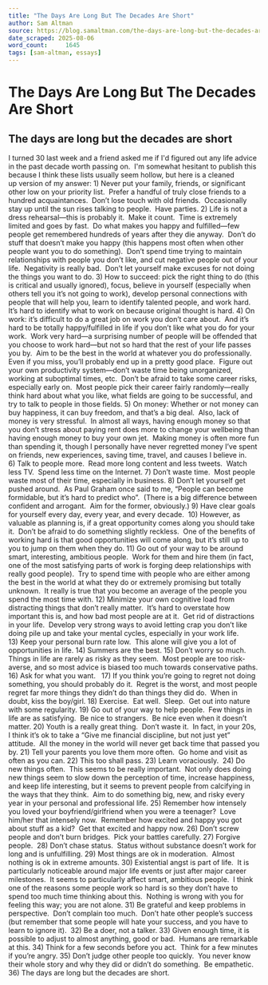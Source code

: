 ```yaml
---
title: "The Days Are Long But The Decades Are Short"
author: Sam Altman
source: https://blog.samaltman.com/the-days-are-long-but-the-decades-are-short
date_scraped: 2025-08-06
word_count:     1645
tags: [sam-altman, essays]
---
```


# The Days Are Long But The Decades Are Short

## The days are long but the decades are short
﻿I turned 30 last week and a friend asked me if I'd figured out any life advice in the past decade worth passing on.  I'm somewhat hesitant to publish this because I think these lists usually seem hollow, but here is a cleaned up version of my answer:
1) Never put your family, friends, or significant other low on your priority list.  Prefer a handful of truly close friends to a hundred acquaintances.  Don’t lose touch with old friends.  Occasionally stay up until the sun rises talking to people.  Have parties.
2) Life is not a dress rehearsal—this is probably it.  Make it count.  Time is extremely limited and goes by fast.  Do what makes you happy and fulfilled—few people get remembered hundreds of years after they die anyway.  Don’t do stuff that doesn’t make you happy (this happens most often when other people want you to do something).  Don’t spend time trying to maintain relationships with people you don’t like, and cut negative people out of your life.  Negativity is really bad.  Don’t let yourself make excuses for not doing the things you want to do.
3) How to succeed: pick the right thing to do (this is critical and usually ignored), focus, believe in yourself (especially when others tell you it’s not going to work), develop personal connections with people that will help you, learn to identify talented people, and work hard.  It’s hard to identify what to work on because original thought is hard.
4) On work: it’s difficult to do a great job on work you don’t care about.  And it’s hard to be totally happy/fulfilled in life if you don’t like what you do for your work.  Work very hard—a surprising number of people will be offended that you choose to work hard—but not so hard that the rest of your life passes you by.  Aim to be the best in the world at whatever you do professionally.  Even if you miss, you’ll probably end up in a pretty good place.  Figure out your own productivity system—don’t waste time being unorganized, working at suboptimal times, etc.  Don’t be afraid to take some career risks, especially early on.  Most people pick their career fairly randomly—really think hard about what you like, what fields are going to be successful, and try to talk to people in those fields.
5) On money: Whether or not money can buy happiness, it can buy freedom, and that’s a big deal.  Also, lack of money is very stressful.  In almost all ways, having enough money so that you don’t stress about paying rent does more to change your wellbeing than having enough money to buy your own jet.  Making money is often more fun than spending it, though I personally have never regretted money I’ve spent on friends, new experiences, saving time, travel, and causes I believe in.
6) Talk to people more.  Read more long content and less tweets.  Watch less TV.  Spend less time on the Internet.
7) Don’t waste time.  Most people waste most of their time, especially in business.
8) Don’t let yourself get pushed around.  As Paul Graham once said to me, “People can become formidable, but it’s hard to predict who”.  (There is a big difference between confident and arrogant.  Aim for the former, obviously.)
9) Have clear goals for yourself every day, every year, and every decade. 
10) However, as valuable as planning is, if a great opportunity comes along you should take it.  Don’t be afraid to do something slightly reckless.  One of the benefits of working hard is that good opportunities will come along, but it’s still up to you to jump on them when they do.
11) Go out of your way to be around smart, interesting, ambitious people.  Work for them and hire them (in fact, one of the most satisfying parts of work is forging deep relationships with really good people).  Try to spend time with people who are either among the best in the world at what they do or extremely promising but totally unknown.  It really is true that you become an average of the people you spend the most time with.
12) Minimize your own cognitive load from distracting things that don’t really matter.  It’s hard to overstate how important this is, and how bad most people are at it.  Get rid of distractions in your life.  Develop very strong ways to avoid letting crap you don’t like doing pile up and take your mental cycles, especially in your work life.
13) Keep your personal burn rate low.  This alone will give you a lot of opportunities in life.
14) Summers are the best.
15) Don’t worry so much.  Things in life are rarely as risky as they seem.  Most people are too risk-averse, and so most advice is biased too much towards conservative paths.
16) Ask for what you want.  
17) If you think you’re going to regret not doing something, you should probably do it.  Regret is the worst, and most people regret far more things they didn’t do than things they did do.  When in doubt, kiss the boy/girl.
18) Exercise.  Eat well.  Sleep.  Get out into nature with some regularity.
19) Go out of your way to help people.  Few things in life are as satisfying.  Be nice to strangers.  Be nice even when it doesn’t matter.
20) Youth is a really great thing.  Don’t waste it.  In fact, in your 20s, I think it’s ok to take a “Give me financial discipline, but not just yet” attitude.  All the money in the world will never get back time that passed you by.
21) Tell your parents you love them more often.  Go home and visit as often as you can.
22) This too shall pass.
23) Learn voraciously. 
24) Do new things often.  This seems to be really important.  Not only does doing new things seem to slow down the perception of time, increase happiness, and keep life interesting, but it seems to prevent people from calcifying in the ways that they think.  Aim to do something big, new, and risky every year in your personal and professional life.
25) Remember how intensely you loved your boyfriend/girlfriend when you were a teenager?  Love him/her that intensely now.  Remember how excited and happy you got about stuff as a kid?  Get that excited and happy now.
26) Don’t screw people and don’t burn bridges.  Pick your battles carefully.
27) Forgive people. 
28) Don’t chase status.  Status without substance doesn’t work for long and is unfulfilling.
29) Most things are ok in moderation.  Almost nothing is ok in extreme amounts.
30) Existential angst is part of life.  It is particularly noticeable around major life events or just after major career milestones.  It seems to particularly affect smart, ambitious people.  I think one of the reasons some people work so hard is so they don’t have to spend too much time thinking about this.  Nothing is wrong with you for feeling this way; you are not alone.
31) Be grateful and keep problems in perspective.  Don’t complain too much.  Don’t hate other people’s success (but remember that some people will hate your success, and you have to learn to ignore it). 
32) Be a doer, not a talker.
33) Given enough time, it is possible to adjust to almost anything, good or bad.  Humans are remarkable at this.
34) Think for a few seconds before you act.  Think for a few minutes if you’re angry.
35) Don’t judge other people too quickly.  You never know their whole story and why they did or didn’t do something.  Be empathetic.
36) The days are long but the decades are short.
